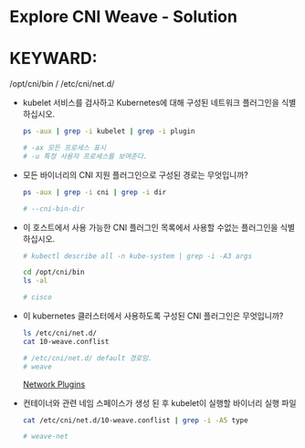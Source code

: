 # Explore CNI Weave - Solution

# KEYWARD:
/opt/cni/bin / 
/etc/cni/net.d/

- kubelet 서비스를 검사하고 Kubernetes에 대해 구성된 네트워크 플러그인을 식별하십시오.

    ```bash
    ps -aux | grep -i kubelet | grep -i plugin

    # -ax 모든 프로세스 표시
    # -u 특정 사용자 프로세스를 보여준다.
    ```

- 모든 바이너리의 CNI 지원 플러그인으로 구성된 경로는 무엇입니까?

    ```bash
    ps -aux | grep -i cni | grep -i dir

    # --cni-bin-dir
    ```

- 이 호스트에서 사용 가능한 CNI 플러그인 목록에서 사용할 수없는 플러그인을 식별하십시오.

    ```bash
    # kubectl describe all -n kube-system | grep -i -A3 args

    cd /opt/cni/bin
    ls -al

    # cisco
    ```

- 이 kubernetes 클러스터에서 사용하도록 구성된 CNI 플러그인은 무엇입니까?

    ```bash
    ls /etc/cni/net.d/
    cat 10-weave.conflist

    # /etc/cni/net.d/ default 경로임.
    # weave
    ```

    [Network Plugins](https://kubernetes.io/docs/concepts/extend-kubernetes/compute-storage-net/network-plugins/)

- 컨테이너와 관련 네임 스페이스가 생성 된 후 kubelet이 실행할 바이너리 실행 파일

    ```bash
    cat /etc/cni/net.d/10-weave.conflist | grep -i -A5 type

    # weave-net
    ```